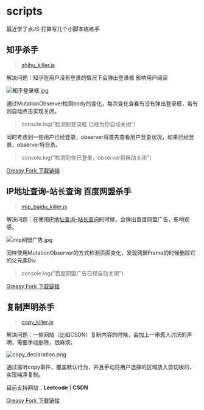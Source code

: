 # scripts
最近学了点JS 打算写几个小脚本练练手

## 知乎杀手

> [zhihu_killer.js](https://github.com/wuuconix/scripts/blob/main/zhihu_killer/zhihu_killer.js)

解决问题：知乎在用户没有登录的情况下会弹出登录框 影响用户阅读

![知乎登录框.jpg](https://s2.loli.net/2022/04/10/74DlxmYtBiFMOHQ.jpg)

通过MutationObserver检测body的变化，每次变化查看有没有弹出登录框，若有则自动点击实现关闭。

> console.log("检测到登录框 已经为你自动关闭")

同时考虑到一些用户已经登录，observer将首先查看用户登录状况，如果已经登录，observer将自杀。

> console.log("检测到你已登录，observer将自动关闭")

[Greasy Fork 下载链接](https://greasyfork.org/zh-CN/scripts/443070-zhihu-killer)

## IP地址查询-站长查询 百度网盟杀手

> [mip_baidu_killer.js](https://github.com/wuuconix/scripts/blob/main/mip_baidu_killer/mip_baidu_killer.js )

解决问题：在使用[IP地址查询-站长查询](http://mip.chinaz.com/)的时候，会弹出百度网盟广告，影响观感。

![mip网盟广告.jpg](https://s2.loli.net/2022/04/10/XCa6GSEtRjroeUc.jpg)

同样使用MutationObserver的方式检测页面变化，发现网盟Frame的时候删除它的父元素Div

> console.log("百度网盟广告已经自动关闭")

[Greasy Fork 下载链接](https://greasyfork.org/zh-CN/scripts/443073-mip-baidu-killer-js)

## 复制声明杀手

> [copy_killer.js](https://github.com/wuuconix/scripts/blob/main/copy_killer/copy_killer.js)

解决问题：一些网站（比如CSDN）复制内容的时候，会加上一串惹人讨厌的声明，需要手动删除，很麻烦。

![copy_declaration.png](https://s2.loli.net/2022/04/10/LbCmZzBvqTkYI6u.png)

通过监听copy事件，覆盖默认行为，并且手动将用户选择的区域放入剪切板的，实现纯净复制。

目前支持网站：**Leetcode** | **CSDN**

[Greasy Fork 下载链接](https://greasyfork.org/zh-CN/scripts/443108-copy-killer-js)